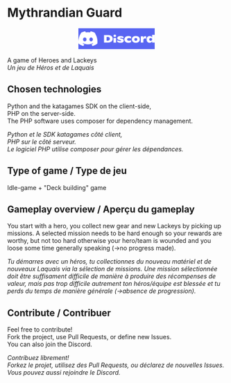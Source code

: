 # Mythrandian Guard

<center><a href="https://discord.gg/24DfrtvpXk"><img src="discord-logo.png" height="48"></a></center>


A game of Heroes and Lackeys\
*Un jeu de Héros et de Laquais*

## Chosen technologies

Python and the katagames SDK on the client-side,\
PHP on the server-side.\
The PHP software uses composer for dependency management.

*Python et le SDK katagames côté client,*\
*PHP sur le côté serveur.*\
*Le logiciel PHP utilise composer pour gérer les dépendances.*

## Type of game / Type de jeu

Idle-game + "Deck building" game

## Gameplay overview / Aperçu du gameplay

You start with a hero, you collect new gear and new Lackeys by picking up missions. A selected mission needs to be hard enough so your rewards are worthy, but not too hard otherwise your hero/team is wounded and you loose some time generally speaking (->no progress made).

*Tu démarres avec un héros, tu collectionnes du nouveau matériel et de nouveaux Laquais via la sélection de missions. Une mission sélectionnée doit être suffisament difficile de manière à produire des récompenses de valeur, mais pas trop difficile autrement ton héros/équipe est blessée et tu perds du temps de manière générale (->absence de progression).*


## Contribute / Contribuer

Feel free to contribute!\
Fork the project, use Pull Requests, or define new Issues.\
You can also join the Discord.

*Contribuez librement!*\
*Forkez le projet, utilisez des Pull Requests, ou déclarez de nouvelles Issues.*\
*Vous pouvez aussi rejoindre le Discord.*
